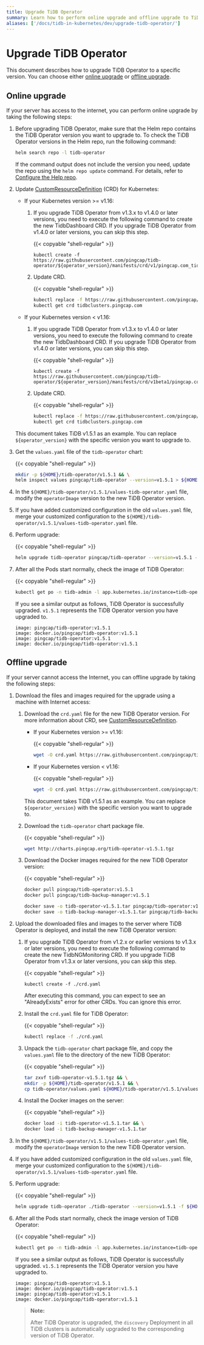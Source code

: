 ```yaml
---
title: Upgrade TiDB Operator
summary: Learn how to perform online upgrade and offline upgrade to TiDB Operator in the Kubernetes cluster.
aliases: ['/docs/tidb-in-kubernetes/dev/upgrade-tidb-operator/']
---
```


# Upgrade TiDB Operator

This document describes how to upgrade TiDB Operator to a specific version. You can choose either [online upgrade](#online-upgrade) or [offline upgrade](#offline-upgrade).

## Online upgrade

If your server has access to the internet, you can perform online upgrade by taking the following steps:

1. Before upgrading TiDB Operator, make sure that the Helm repo contains the TiDB Operator version you want to upgrade to. To check the TiDB Operator versions in the Helm repo, run the following command:

    ```bash
    helm search repo -l tidb-operator
    ```

    If the command output does not include the version you need, update the repo using the `helm repo update` command. For details, refer to [Configure the Help repo](tidb-toolkit.md#configure-the-helm-repo).

2. Update [CustomResourceDefinition](https://kubernetes.io/docs/tasks/access-kubernetes-api/custom-resources/custom-resource-definitions/) (CRD) for Kubernetes:

    * If your Kubernetes version >= v1.16:

        1. If you upgrade TiDB Operator from v1.3.x to v1.4.0 or later versions, you need to execute the following command to create the new TidbDashboard CRD. If you upgrade TiDB Operator from v1.4.0 or later versions, you can skip this step.

            {{< copyable "shell-regular" >}}

            ```shell
            kubectl create -f https://raw.githubusercontent.com/pingcap/tidb-operator/${operator_version}/manifests/crd/v1/pingcap.com_tidbdashboards.yaml
            ```

        2. Update CRD.

            {{< copyable "shell-regular" >}}

            ```bash
            kubectl replace -f https://raw.githubusercontent.com/pingcap/tidb-operator/${operator_version}/manifests/crd.yaml && \
            kubectl get crd tidbclusters.pingcap.com
            ```

    * If your Kubernetes version < v1.16:

        1. If you upgrade TiDB Operator from v1.3.x to v1.4.0 or later versions, you need to execute the following command to create the new TidbDashboard CRD. If you upgrade TiDB Operator from v1.4.0 or later versions, you can skip this step.

            {{< copyable "shell-regular" >}}

            ```shell
            kubectl create -f https://raw.githubusercontent.com/pingcap/tidb-operator/${operator_version}/manifests/crd/v1beta1/pingcap.com_tidbdashboards.yaml
            ```

        2. Update CRD.

            {{< copyable "shell-regular" >}}

            ```bash
            kubectl replace -f https://raw.githubusercontent.com/pingcap/tidb-operator/${operator_version}/manifests/crd_v1beta1.yaml && \
            kubectl get crd tidbclusters.pingcap.com
            ```

    This document takes TiDB v1.5.1 as an example. You can replace `${operator_version}` with the specific version you want to upgrade to.

3. Get the `values.yaml` file of the `tidb-operator` chart:

    {{< copyable "shell-regular" >}}

    ```bash
    mkdir -p ${HOME}/tidb-operator/v1.5.1 && \
    helm inspect values pingcap/tidb-operator --version=v1.5.1 > ${HOME}/tidb-operator/v1.5.1/values-tidb-operator.yaml
    ```

4. In the `${HOME}/tidb-operator/v1.5.1/values-tidb-operator.yaml` file, modify the `operatorImage` version to the new TiDB Operator version.

5. If you have added customized configuration in the old `values.yaml` file, merge your customized configuration to the `${HOME}/tidb-operator/v1.5.1/values-tidb-operator.yaml` file.

6. Perform upgrade:

    {{< copyable "shell-regular" >}}

    ```bash
    helm upgrade tidb-operator pingcap/tidb-operator --version=v1.5.1 -f ${HOME}/tidb-operator/v1.5.1/values-tidb-operator.yaml -n tidb-admin
    ```

7. After all the Pods start normally, check the image of TiDB Operator:

    {{< copyable "shell-regular" >}}

    ```bash
    kubectl get po -n tidb-admin -l app.kubernetes.io/instance=tidb-operator -o yaml | grep 'image:.*operator:'
    ```

    If you see a similar output as follows, TiDB Operator is successfully upgraded. `v1.5.1` represents the TiDB Operator version you have upgraded to.

    ```
    image: pingcap/tidb-operator:v1.5.1
    image: docker.io/pingcap/tidb-operator:v1.5.1
    image: pingcap/tidb-operator:v1.5.1
    image: docker.io/pingcap/tidb-operator:v1.5.1
    ```

## Offline upgrade

If your server cannot access the Internet, you can offline upgrade by taking the following steps:

1. Download the files and images required for the upgrade using a machine with Internet access:

    1. Download the `crd.yaml` file for the new TiDB Operator version. For more information about CRD, see [CustomResourceDefinition](https://kubernetes.io/docs/tasks/access-kubernetes-api/custom-resources/custom-resource-definitions/).

        * If your Kubernetes version >= v1.16:

            {{< copyable "shell-regular" >}}

            ```bash
            wget -O crd.yaml https://raw.githubusercontent.com/pingcap/tidb-operator/${operator_version}/manifests/crd.yaml
            ```

        * If your Kubernetes version < v1.16:

            {{< copyable "shell-regular" >}}

            ```bash
            wget -O crd.yaml https://raw.githubusercontent.com/pingcap/tidb-operator/${operator_version}/manifests/crd_v1beta1.yaml
            ```

        This document takes TiDB v1.5.1 as an example. You can replace `${operator_version}` with the specific version you want to upgrade to.

    2. Download the `tidb-operator` chart package file.

        {{< copyable "shell-regular" >}}

        ```bash
        wget http://charts.pingcap.org/tidb-operator-v1.5.1.tgz
        ```

    3. Download the Docker images required for the new TiDB Operator version:

        {{< copyable "shell-regular" >}}

        ```bash
        docker pull pingcap/tidb-operator:v1.5.1
        docker pull pingcap/tidb-backup-manager:v1.5.1

        docker save -o tidb-operator-v1.5.1.tar pingcap/tidb-operator:v1.5.1
        docker save -o tidb-backup-manager-v1.5.1.tar pingcap/tidb-backup-manager:v1.5.1
        ```

2. Upload the downloaded files and images to the server where TiDB Operator is deployed, and install the new TiDB Operator version:

    1. If you upgrade TiDB Operator from v1.2.x or earlier versions to v1.3.x or later versions, you need to execute the following command to create the new TidbNGMonitoring CRD. If you upgrade TiDB Operator from v1.3.x or later versions, you can skip this step.

        {{< copyable "shell-regular" >}}

        ```shell
        kubectl create -f ./crd.yaml
        ```

        After executing this command, you can expect to see an "AlreadyExists" error for other CRDs. You can ignore this error.

    2. Install the `crd.yaml` file for TiDB Operator:

        {{< copyable "shell-regular" >}}

        ```bash
        kubectl replace -f ./crd.yaml
        ```

    3. Unpack the `tidb-operator` chart package file, and copy the `values.yaml` file to the directory of the new TiDB Operator:

        {{< copyable "shell-regular" >}}

        ```bash
        tar zxvf tidb-operator-v1.5.1.tgz && \
        mkdir -p ${HOME}/tidb-operator/v1.5.1 && \
        cp tidb-operator/values.yaml ${HOME}/tidb-operator/v1.5.1/values-tidb-operator.yaml
        ```

    4. Install the Docker images on the server:

        {{< copyable "shell-regular" >}}

        ```bash
        docker load -i tidb-operator-v1.5.1.tar && \
        docker load -i tidb-backup-manager-v1.5.1.tar
        ```

3. In the `${HOME}/tidb-operator/v1.5.1/values-tidb-operator.yaml` file, modify the `operatorImage` version to the new TiDB Operator version.

4. If you have added customized configuration in the old `values.yaml` file, merge your customized configuration to the `${HOME}/tidb-operator/v1.5.1/values-tidb-operator.yaml` file.

5. Perform upgrade:

    {{< copyable "shell-regular" >}}

    ```bash
    helm upgrade tidb-operator ./tidb-operator --version=v1.5.1 -f ${HOME}/tidb-operator/v1.5.1/values-tidb-operator.yaml
    ```

6. After all the Pods start normally, check the image version of TiDB Operator:

    {{< copyable "shell-regular" >}}

    ```bash
    kubectl get po -n tidb-admin -l app.kubernetes.io/instance=tidb-operator -o yaml | grep 'image:.*operator:'
    ```

    If you see a similar output as follows, TiDB Operator is successfully upgraded. `v1.5.1` represents the TiDB Operator version you have upgraded to.

    ```
    image: pingcap/tidb-operator:v1.5.1
    image: docker.io/pingcap/tidb-operator:v1.5.1
    image: pingcap/tidb-operator:v1.5.1
    image: docker.io/pingcap/tidb-operator:v1.5.1
    ```

    > **Note:**
    >
    > After TiDB Operator is upgraded, the `discovery` Deployment in all TiDB clusters is automatically upgraded to the corresponding version of TiDB Operator.
